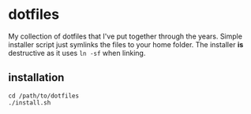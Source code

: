 # dotfiles
My collection of dotfiles that I've put together through the years. Simple installer script just symlinks the files to your home folder. The installer **is** destructive as it uses `ln -sf` when linking.

## installation
    cd /path/to/dotfiles
    ./install.sh
